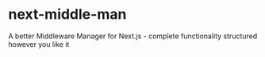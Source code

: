 # next-middle-man
A better Middleware Manager for Next.js - complete functionality structured however you like it
